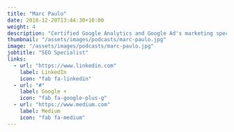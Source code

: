 ```yaml
---
title: "Marc Paulo"
date: 2018-12-20T13:44:30+10:00
weight: 4
description: "Certified Google Analytics and Google Ad's marketing specialist."
thumbnail: "/assets/images/podcasts/marc-paulo.jpg"
image: "/assets/images/podcasts/marc-paulo.jpg"
jobtitle: "SEO Specialist"
links:
  - url: "https://www.linkedin.com"
    label: LinkedIn
    icon: "fab fa-linkedin"
  - url: "#"
    label: Google +
    icon: "fab fa-google-plus-g"
  - url: "https://www.medium.com"
    label: Medium
    icon: "fab fa-medium"
---
```

